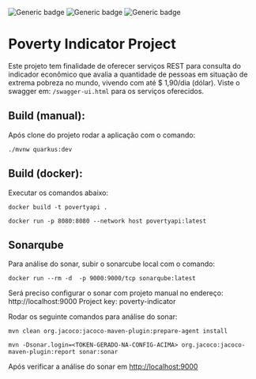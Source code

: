 
![Generic badge](https://img.shields.io/badge/Java-17-red.svg) ![Generic badge](https://img.shields.io/badge/Quarkus-2.13.3-blue.svg)   ![Generic badge](https://img.shields.io/badge/Maven-3.8.*-<COLOR>.svg)

#  Poverty Indicator Project

Este projeto tem finalidade de oferecer serviços REST para consulta do indicador econômico que avalia a quantidade de pessoas em situação de extrema pobreza no mundo, vivendo com até $ 1,90/dia (dólar). 
Viste o swagger em: `/swagger-ui.html` para os serviços oferecidos.

## Build (manual):
Após clone do projeto rodar a aplicação com o comando:

    ./mvnw quarkus:dev 

## Build (docker):
Executar os comandos abaixo:

    docker build -t povertyapi .
    
    docker run -p 8080:8080 --network host povertyapi:latest 

## Sonarqube
Para análise do sonar, subir o sonarcube local com o comando:

    docker run --rm -d  -p 9000:9000/tcp sonarqube:latest

Será preciso configurar o sonar com projeto manual no endereço: http://localhost:9000
Project key: poverty-indicator

Rodar os seguinte comandos para análise do sonar:

    mvn clean org.jacoco:jacoco-maven-plugin:prepare-agent install

    mvn -Dsonar.login=<TOKEN-GERADO-NA-CONFIG-ACIMA> org.jacoco:jacoco-maven-plugin:report sonar:sonar

Após verificar a análise do sonar em [http://localhost:9000](http://localhost:9000)

